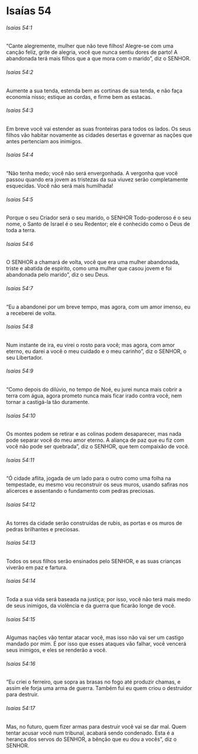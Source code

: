 # Isaías 54

###### Isaías 54:1

“Cante alegremente, mulher que não teve filhos! Alegre-se com uma canção feliz, grite de alegria, você que nunca sentiu dores de parto! A abandonada terá mais filhos que a que mora com o marido”, diz o SENHOR.

###### Isaías 54:2

Aumente a sua tenda, estenda bem as cortinas de sua tenda, e não faça economia nisso; estique as cordas, e firme bem as estacas.

###### Isaías 54:3

Em breve você vai estender as suas fronteiras para todos os lados. Os seus filhos vão habitar novamente as cidades desertas e governar as nações que antes pertenciam aos inimigos.

###### Isaías 54:4

“Não tenha medo; você não será envergonhada. A vergonha que você passou quando era jovem as tristezas da sua viuvez serão completamente esquecidas. Você não será mais humilhada!

###### Isaías 54:5

Porque o seu Criador será o seu marido, o SENHOR Todo-poderoso é o seu nome, o Santo de Israel é o seu Redentor; ele é conhecido como o Deus de toda a terra.

###### Isaías 54:6

O SENHOR a chamará de volta, você que era uma mulher abandonada, triste e abatida de espírito, como uma mulher que casou jovem e foi abandonada pelo marido”, diz o seu Deus.

###### Isaías 54:7

“Eu a abandonei por um breve tempo, mas agora, com um amor imenso, eu a receberei de volta.

###### Isaías 54:8

Num instante de ira, eu virei o rosto para você; mas agora, com amor eterno, eu darei a você o meu cuidado e o meu carinho”, diz o SENHOR, o seu Libertador.

###### Isaías 54:9

“Como depois do dilúvio, no tempo de Noé, eu jurei nunca mais cobrir a terra com água, agora prometo nunca mais ficar irado contra você, nem tornar a castigá-la tão duramente.

###### Isaías 54:10

Os montes podem se retirar e as colinas podem desaparecer, mas nada pode separar você do meu amor eterno. A aliança de paz que eu fiz com você não pode ser quebrada”, diz o SENHOR, que tem compaixão de você.

###### Isaías 54:11

“Ó cidade aflita, jogada de um lado para o outro como uma folha na tempestade, eu mesmo vou reconstruir os seus muros, usando safiras nos alicerces e assentando o fundamento com pedras preciosas.

###### Isaías 54:12

As torres da cidade serão construídas de rubis, as portas e os muros de pedras brilhantes e preciosas.

###### Isaías 54:13

Todos os seus filhos serão ensinados pelo SENHOR, e as suas crianças viverão em paz e fartura.

###### Isaías 54:14

Toda a sua vida será baseada na justiça; por isso, você não terá mais medo de seus inimigos, da violência e da guerra que ficarão longe de você.

###### Isaías 54:15

Algumas nações vão tentar atacar você, mas isso não vai ser um castigo mandado por mim. É por isso que esses ataques vão falhar, você vencerá seus inimigos, e eles se renderão a você.

###### Isaías 54:16

“Eu criei o ferreiro, que sopra as brasas no fogo até produzir chamas, e assim ele forja uma arma de guerra. Também fui eu quem criou o destruidor para destruir.

###### Isaías 54:17

Mas, no futuro, quem fizer armas para destruir você vai se dar mal. Quem tentar acusar você num tribunal, acabará sendo condenado. Esta é a herança dos servos do SENHOR, a bênção que eu dou a vocês”, diz o SENHOR.

